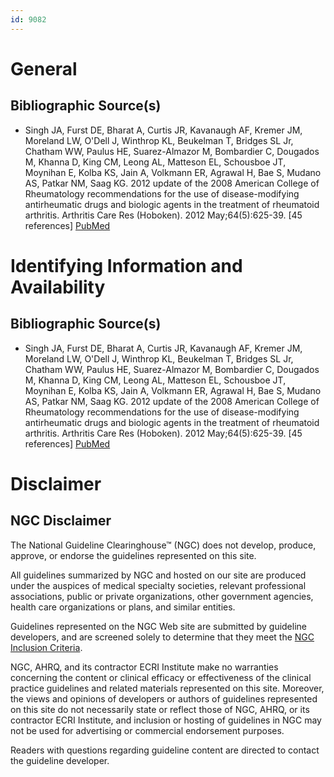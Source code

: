 ```yaml
---
id: 9082
---
```


# General

## Bibliographic Source(s)

- Singh JA, Furst DE, Bharat A, Curtis JR, Kavanaugh AF, Kremer JM, Moreland LW, O'Dell J, Winthrop KL, Beukelman T, Bridges SL Jr, Chatham WW, Paulus HE, Suarez-Almazor M, Bombardier C, Dougados M, Khanna D, King CM, Leong AL, Matteson EL, Schousboe JT, Moynihan E, Kolba KS, Jain A, Volkmann ER, Agrawal H, Bae S, Mudano AS, Patkar NM, Saag KG. 2012 update of the 2008 American College of Rheumatology recommendations for the use of disease-modifying antirheumatic drugs and biologic agents in the treatment of rheumatoid arthritis. Arthritis Care Res (Hoboken). 2012 May;64(5):625-39. [45 references] [ PubMed ](http://www.ncbi.nlm.nih.gov/entrez/query.fcgi?cmd=Retrieve&db=pubmed&dopt=Abstract&list_uids=22473917)

# Identifying Information and Availability

## Bibliographic Source(s)

- Singh JA, Furst DE, Bharat A, Curtis JR, Kavanaugh AF, Kremer JM, Moreland LW, O'Dell J, Winthrop KL, Beukelman T, Bridges SL Jr, Chatham WW, Paulus HE, Suarez-Almazor M, Bombardier C, Dougados M, Khanna D, King CM, Leong AL, Matteson EL, Schousboe JT, Moynihan E, Kolba KS, Jain A, Volkmann ER, Agrawal H, Bae S, Mudano AS, Patkar NM, Saag KG. 2012 update of the 2008 American College of Rheumatology recommendations for the use of disease-modifying antirheumatic drugs and biologic agents in the treatment of rheumatoid arthritis. Arthritis Care Res (Hoboken). 2012 May;64(5):625-39. [45 references] [ PubMed ](http://www.ncbi.nlm.nih.gov/entrez/query.fcgi?cmd=Retrieve&db=pubmed&dopt=Abstract&list_uids=22473917)

# Disclaimer

## NGC Disclaimer

The National Guideline Clearinghouse™ (NGC) does not develop, produce, approve, or endorse the guidelines represented on this site.

All guidelines summarized by NGC and hosted on our site are produced under the auspices of medical specialty societies, relevant professional associations, public or private organizations, other government agencies, health care organizations or plans, and similar entities.

Guidelines represented on the NGC Web site are submitted by guideline developers, and are screened solely to determine that they meet the [NGC Inclusion Criteria](/help-and-about/summaries/inclusion-criteria).

NGC, AHRQ, and its contractor ECRI Institute make no warranties concerning the content or clinical efficacy or effectiveness of the clinical practice guidelines and related materials represented on this site. Moreover, the views and opinions of developers or authors of guidelines represented on this site do not necessarily state or reflect those of NGC, AHRQ, or its contractor ECRI Institute, and inclusion or hosting of guidelines in NGC may not be used for advertising or commercial endorsement purposes.

Readers with questions regarding guideline content are directed to contact the guideline developer.

